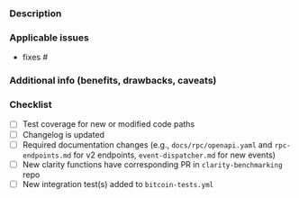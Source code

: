 <!--
  IMPORTANT
  Pull requests are ideal for making small changes to this project. However, they are NOT an appropriate venue to introducing non-trivial or breaking changes to the codebase.

  For introducing non-trivial or breaking changes to the codebase, please follow the SIP (Stacks Improvement Proposal) process documented here:
  https://github.com/stacks-network/stacks-blockchain/blob/master/sip/sip-000-stacks-improvement-proposal-process.md.
-->

### Description

### Applicable issues

- fixes #

### Additional info (benefits, drawbacks, caveats)

### Checklist

- [ ] Test coverage for new or modified code paths
- [ ] Changelog is updated
- [ ] Required documentation changes (e.g., `docs/rpc/openapi.yaml` and `rpc-endpoints.md` for v2 endpoints, `event-dispatcher.md` for new events)
- [ ] New clarity functions have corresponding PR in `clarity-benchmarking` repo
- [ ] New integration test(s) added to `bitcoin-tests.yml`
